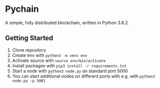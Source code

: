 # Pychain

A simple, fully distributed blockchain, written in Python 3.8.2.

## Getting Started

1. Clone repository
2. Create env with `python3 -m venv env`
3. Activate source with `source env/bin/activate`
4. Install packages with `pip3 install -r requirements.txt`
5. Start a node with `python3 node.py` on standard port 5000
6. You can start additional nodes on different ports with e.g. with `python3 node.py -p 5001`
